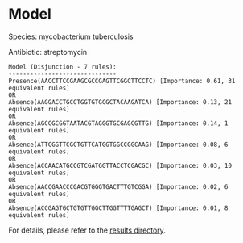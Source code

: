 
# Model

Species: mycobacterium tuberculosis

Antibiotic: streptomycin

```
Model (Disjunction - 7 rules):
------------------------------
Presence(AACCTTCCGAAGCGCCGAGTTCGGCTTCCTC) [Importance: 0.61, 31 equivalent rules]
OR
Absence(AAGGACCTGCCTGGTGTGCGCTACAAGATCA) [Importance: 0.13, 21 equivalent rules]
OR
Absence(AGCCGCGGTAATACGTAGGGTGCGAGCGTTG) [Importance: 0.14, 1 equivalent rules]
OR
Absence(ATTCGGTTCGCTGTTCATGGTGGCCGGCAAG) [Importance: 0.08, 6 equivalent rules]
OR
Absence(ACCAACATGCCGTCGATGGTTACCTCGACGC) [Importance: 0.03, 10 equivalent rules]
OR
Absence(AACCGAACCCGACGTGGGTGACTTTGTCGGA) [Importance: 0.02, 6 equivalent rules]
OR
Absence(ACCGAGTGCTGTGTTGGCTTGGTTTTGAGCT) [Importance: 0.01, 8 equivalent rules]

```

For details, please refer to the [results directory](../../../../../results/scm_b/mycobacterium%20tuberculosis/streptomycin/repeat_7/).


